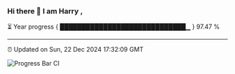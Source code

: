 ### Hi there 👋 I am Harry , 

⏳ Year progress { █████████████████████████████▁ } 97.47 %

---

⏰ Updated on Sun, 22 Dec 2024 17:32:09 GMT

![Progress Bar CI](https://github.com/duykhang68/duykhang68/workflows/Progress%20Bar%20CI/badge.svg)

